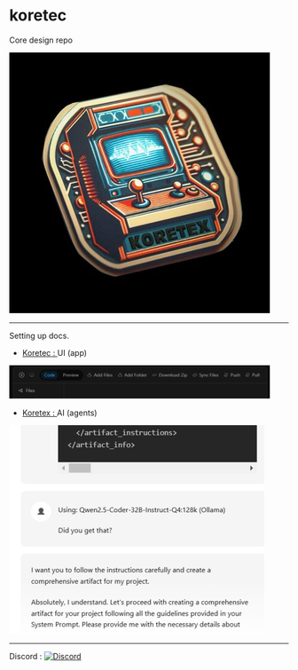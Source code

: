 # koretec

Core design repo

[![ui-dark](home/project/app/img/koretex-logo-small.jpg)](https://github.com/kontains/koretex)

<hr>

Setting up docs.

-  [Koretec : ](https://github.com/kontains/koretec)  UI  (app)

[![ui-dark](home/project/app/demo/koretec-ui-dark1.jpg)](https://github.com/kontains/koretec)

-  [Koretex : ](https://github.com/kontains/koretex)  AI  (agents)

[![ui-light](home/project/app/demo/instruction-following.jpg)](https://github.com/kontains/koretex)

<hr>

Discord :  [![Discord](https://img.shields.io/discord/416779691525931008?color=%237289da&label=Discord)](https://discord.gg/zGn7MS6)

